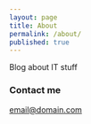 ```yaml
---
layout: page
title: About
permalink: /about/
published: true
---
```


Blog about IT stuff

### Contact me

[email@domain.com](mailto:cidneymarbella@yahoo.com)
